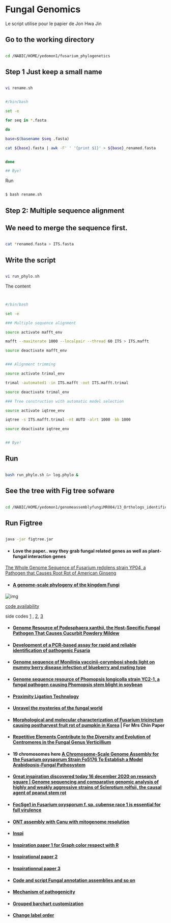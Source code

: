 # Fungal Genomics 

Le script utilise pour le papier de Jon Hwa Jin




## Go to the working directory

```bash

cd /NABIC/HOME/yedomon1/fusarium_phylogenetics

```

## Step 1 Just keep a small name


```bash

vi rename.sh

```

```bash

#/bin/bash

set -e

for seq in *.fasta

do

base=$(basename $seq .fasta)

cat ${base}.fasta | awk -F' ' '{print $1}' > ${base}_renamed.fasta


done

## Bye!


```


Run

```bash

$ bash rename.sh

```



## Step 2: Multiple sequence alignment


## We need to merge the sequence first.

```bash

cat *renamed.fasta > ITS.fasta

```


## Write the script


```bash

vi run_phylo.sh

```

The content



```bash


#/bin/bash

set -e

### Multiple sequence alignment

source activate mafft_env

mafft --maxiterate 1000 --localpair --thread 60 ITS > ITS.mafft

source deactivate mafft_env


### Alignment trimming

source activate trimal_env

trimal -automated1 -in ITS.mafft -out ITS.mafft.trimal

source deactivate trimal_env

### Tree construction with automatic model selection

source activate iqtree_env

iqtree -s ITS.mafft.trimal -nt AUTO -alrt 1000 -bb 1000

source deactivate iqtree_env


## Bye!

```



## Run

```bash

bash run_phylo.sh &> log.phylo &

```



## See the tree with Fig tree sofware

```bash

cd /NABIC/HOME/yedomon1/genomeassemblyfungiMR004/13_Orthologs_identification_with_Blast/genome_assemblies_from_NCBI/genomes_assemblies/01/gbfiles/good/goodfasta/FigTree_v1.4.4/lib

```



## Run Figtree



```bash

java -jar figtree.jar

```




- #### Love the paper.. way they grab fungal related genes as well as plant-fungal interaction genes


[The Whole Genome Sequence of Fusarium redolens strain YP04, a Pathogen that Causes Root Rot of American Ginseng](https://apsjournals.apsnet.org/doi/pdf/10.1094/PHYTO-03-21-0084-A)


- #### [A genome-scale phylogeny of the kingdom Fungi](https://www.cell.com/current-biology/fulltext/S0960-9822(21)00139-1#secsectitle0105)


![img](https://els-jbs-prod-cdn.jbs.elsevierhealth.com/cms/attachment/b6f9af85-a4d2-49a8-b687-6ce278add5d4/gr1.jpg)


[code availability](https://figshare.com/articles/dataset/Scripts_and_analyses_used_for_the_fungal_phylogeny/12751736)


side codes [1](https://github.com/JLSteenwyk/Phylogenetic_scripts/blob/master/LB_score.py) , [2](https://github.com/evolbioinfo/gotree), [3](https://github.com/smirarab/1kp/tree/master/scripts/hypo-test)



- #### [Genome Resource of Podosphaera xanthii, the Host-Specific Fungal Pathogen That Causes Cucurbit Powdery Mildew](https://apsjournals.apsnet.org/doi/full/10.1094/MPMI-11-20-0307-A)


- #### [Development of a PCR-based assay for rapid and reliable identification of pathogenic Fusaria](https://academic.oup.com/femsle/article/218/2/329/531537)



- #### [Genome sequence of Monilinia vaccinii-corymbosi sheds light on mummy berry disease infection of blueberry and mating type](https://academic.oup.com/g3journal/article-abstract/11/2/jkaa052/6062400)

- #### [Genome sequence resource of Phomopsis longicolla strain YC2-1, a fungal pathogen causing Phomopsis stem blight in soybean](https://apsjournals.apsnet.org/doi/10.1094/MPMI-12-20-0340-A)

- #### [Proximity Ligation Technology](http://phasegenomics.com/technology/proximity-ligation/)

- #### [Unravel the mysteries of the fungal world](https://phasegenomics.com/applications/metagenomics-microbiology/fungal-genomics/?utm_campaign=Fungus%20February%202021&utm_medium=email&_hsmi=113150619&_hsenc=p2ANqtz-_SZRFVKn-8UsWiMOFIiRSt3ucnPZZvW39SxFCqLZ2QdDeF65Vu7CSQMk1PlV3vy4oHX3oJdSFbXFqvzwjI0obu2rJVdQ&utm_content=113150619&utm_source=hs_email)


- #### [Morphological and molecular characterization of Fusarium tricinctum causing postharvest fruit rot of pumpkin in Korea](https://link.springer.com/article/10.1007/s10327-018-0803-6) |  For Mrs Chin Paper


- #### [Repetitive Elements Contribute to the Diversity and Evolution of Centromeres in the Fungal Genus Verticillium](https://mbio.asm.org/content/11/5/e01714-20)





- #### 19 chromosomes here [A Chromosome-Scale Genome Assembly for the Fusarium oxysporum Strain Fo5176 To Establish a Model Arabidopsis-Fungal Pathosystem](https://www.g3journal.org/content/10/10/3549.long)


- #### [Great inspiration discovered today 16 december 2020 on research square |  Genome sequencing and comparative genomic analysis of highly and weakly aggressive strains of Sclerotium rolfsii, the causal agent of peanut stem rot](https://assets.researchsquare.com/files/rs-38224/v2/9acd3546-03af-4b93-8e48-085d43b35327.pdf)

- #### [FocSge1 in Fusarium oxysporum f. sp. cubense race 1 is essential for full virulence](https://bmcmicrobiol.biomedcentral.com/articles/10.1186/s12866-020-01936-y)

- #### [ONT assembly with Canu with mitogenome resolution](https://academic.oup.com/gigascience/article/9/9/giaa099/5908739)
- #### [Inspi](https://link.springer.com/article/10.1186/gb-2010-11-7-r73)

- #### [Inspiration paper 1 for Graph color respect with R  ](https://bmcgenomics.biomedcentral.com/articles/10.1186/s12864-020-06871-w)
- #### [Inspirational paper 2](https://imafungus.biomedcentral.com/articles/10.1186/s43008-019-0011-9)
- #### [Inspirationnal paper 3](https://www.nature.com/articles/s41598-018-30335-7)
- #### [Code and script Fungal annotation assemblies and so on](https://gitlab.gwdg.de/alice.feurtey/genome_architecture_zymoseptoria)
- #### [Mechanism of pathogenicity](https://books.google.fr/books?hl=fr&lr=&id=wGgCEAAAQBAJ&oi=fnd&pg=PA185&dq=NBS-LRR+gene+cloning+plant+disease+resistance&ots=pwwZ21T0-W&sig=yZRXOuy_gzvH6aC-TSjfgZoU0Sg#v=onepage&q=NBS-LRR%20gene%20cloning%20plant%20disease%20resistance&f=false)

- #### [Grouped barchart customization](https://www.r-graph-gallery.com/48-grouped-barplot-with-ggplot2.html)
- #### [Change label order](https://www.datanovia.com/en/fr/blog/ggplot-comment-changer-lordre-des-legendes/)
